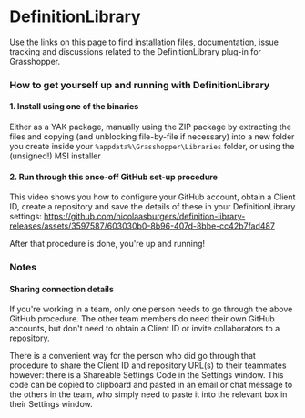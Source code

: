 # DefinitionLibrary
Use the links on this page to find installation files, documentation, issue tracking and discussions related to the DefinitionLibrary plug-in for Grasshopper.

### How to get yourself up and running with DefinitionLibrary
#### 1. Install using one of the binaries
Either as a YAK package, manually using the ZIP package by extracting the files and copying (and unblocking file-by-file if necessary) into a new folder you create inside your `%appdata%\Grasshopper\Libraries` folder, or using the (unsigned!) MSI installer

#### 2. Run through this once-off GitHub set-up procedure
This video shows you how to configure your GitHub account, obtain a Client ID, create a repository and save the details of these in your DefinitionLibrary settings:
https://github.com/nicolaasburgers/definition-library-releases/assets/3597587/603030b0-8b96-407d-8bbe-cc42b7fad487

After that procedure is done, you're up and running!

### Notes
#### Sharing connection details
If you're working in a team, only one person needs to go through the above GitHub procedure.  The other team members do need their own GitHub accounts, but don't need to obtain a Client ID or invite collaborators to a repository.  

There is a convenient way for the person who did go through that procedure to share the Client ID and repository URL(s) to their teammates however: there is a Shareable Settings Code in the Settings window.  This code can be copied to clipboard and pasted in an email or chat message to the others in the team, who simply need to paste it into the relevant box in their Settings window.


